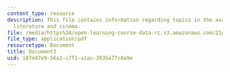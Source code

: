 ```yaml
---
content_type: resource
description: This file contains information regarding topics in the avant-garde in
  literature and cinema.
file: /media/https%3A/open-learning-course-data-rc.s3.amazonaws.com/21g-031j-topics-in-the-avant-garde-in-literature-and-cinema-spring-2003/187d47e956a2c7f1a1ac3935a77c8a9e_MIT21G_031JS03_lecture3.pdf
file_type: application/pdf
resourcetype: Document
title: Document3
uid: 187d47e9-56a2-c7f1-a1ac-3935a77c8a9e
---
```

